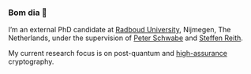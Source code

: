 ### Bom dia 👋

I’m an external PhD candidate at [Radboud University](https://www.ru.nl/dis/), Nijmegen, The Netherlands, under the supervision of [Peter Schwabe](https://cryptojedi.org/peter/index.shtml) and [Steffen Reith](https://www.hs-rm.de/de/hochschule/personen/reith-steffen/). 

My current research focus is on post-quantum and [high-assurance](https://formosa-crypto.org/) cryptography.
